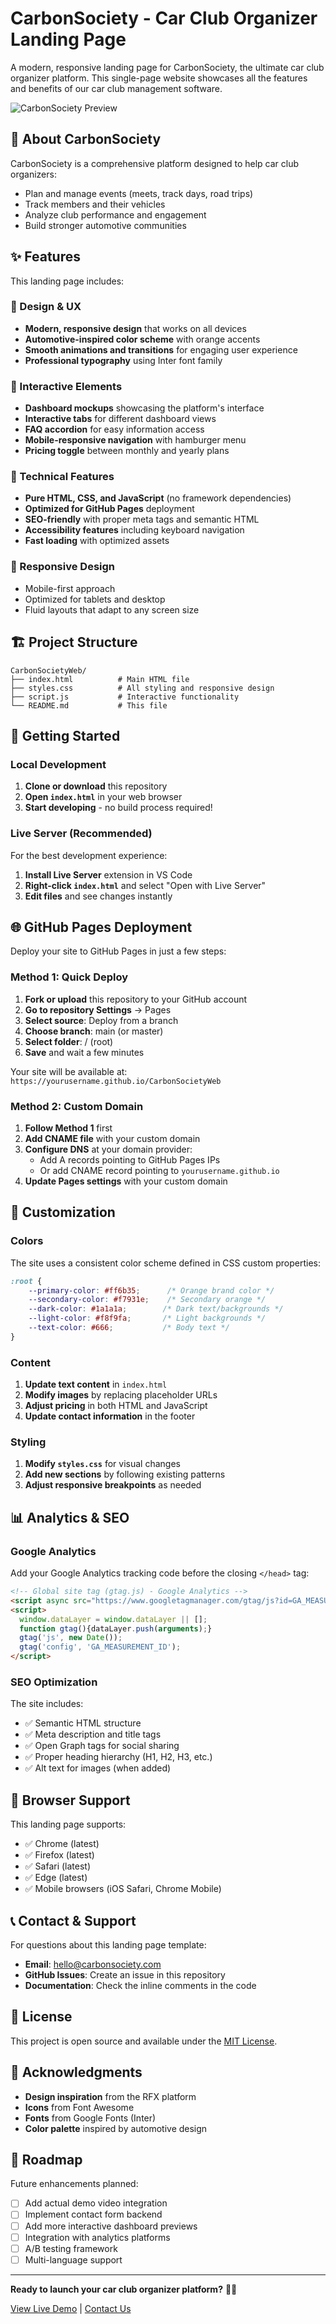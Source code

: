# CarbonSociety - Car Club Organizer Landing Page

A modern, responsive landing page for CarbonSociety, the ultimate car club organizer platform. This single-page website showcases all the features and benefits of our car club management software.

![CarbonSociety Preview](https://via.placeholder.com/1200x600/ff6b35/ffffff?text=CarbonSociety+Landing+Page)

## 🚗 About CarbonSociety

CarbonSociety is a comprehensive platform designed to help car club organizers:

- Plan and manage events (meets, track days, road trips)
- Track members and their vehicles
- Analyze club performance and engagement
- Build stronger automotive communities

## ✨ Features

This landing page includes:

### 🎨 Design & UX
- **Modern, responsive design** that works on all devices
- **Automotive-inspired color scheme** with orange accents
- **Smooth animations and transitions** for engaging user experience
- **Professional typography** using Inter font family

### 📱 Interactive Elements
- **Dashboard mockups** showcasing the platform's interface
- **Interactive tabs** for different dashboard views
- **FAQ accordion** for easy information access
- **Mobile-responsive navigation** with hamburger menu
- **Pricing toggle** between monthly and yearly plans

### 🔧 Technical Features
- **Pure HTML, CSS, and JavaScript** (no framework dependencies)
- **Optimized for GitHub Pages** deployment
- **SEO-friendly** with proper meta tags and semantic HTML
- **Accessibility features** including keyboard navigation
- **Fast loading** with optimized assets

### 📱 Responsive Design
- Mobile-first approach
- Optimized for tablets and desktop
- Fluid layouts that adapt to any screen size

## 🏗️ Project Structure

```
CarbonSocietyWeb/
├── index.html          # Main HTML file
├── styles.css          # All styling and responsive design
├── script.js           # Interactive functionality
└── README.md           # This file
```

## 🚀 Getting Started

### Local Development

1. **Clone or download** this repository
2. **Open `index.html`** in your web browser
3. **Start developing** - no build process required!

### Live Server (Recommended)

For the best development experience:

1. **Install Live Server** extension in VS Code
2. **Right-click `index.html`** and select "Open with Live Server"
3. **Edit files** and see changes instantly

## 🌐 GitHub Pages Deployment

Deploy your site to GitHub Pages in just a few steps:

### Method 1: Quick Deploy

1. **Fork or upload** this repository to your GitHub account
2. **Go to repository Settings** → Pages
3. **Select source**: Deploy from a branch
4. **Choose branch**: main (or master)
5. **Select folder**: / (root)
6. **Save** and wait a few minutes

Your site will be available at: `https://yourusername.github.io/CarbonSocietyWeb`

### Method 2: Custom Domain

1. **Follow Method 1** first
2. **Add CNAME file** with your custom domain
3. **Configure DNS** at your domain provider:
   - Add A records pointing to GitHub Pages IPs
   - Or add CNAME record pointing to `yourusername.github.io`
4. **Update Pages settings** with your custom domain

## 🎨 Customization

### Colors

The site uses a consistent color scheme defined in CSS custom properties:

```css
:root {
    --primary-color: #ff6b35;      /* Orange brand color */
    --secondary-color: #f7931e;    /* Secondary orange */
    --dark-color: #1a1a1a;        /* Dark text/backgrounds */
    --light-color: #f8f9fa;       /* Light backgrounds */
    --text-color: #666;           /* Body text */
}
```

### Content

1. **Update text content** in `index.html`
2. **Modify images** by replacing placeholder URLs
3. **Adjust pricing** in both HTML and JavaScript
4. **Update contact information** in the footer

### Styling

1. **Modify `styles.css`** for visual changes
2. **Add new sections** by following existing patterns
3. **Adjust responsive breakpoints** as needed

## 📊 Analytics & SEO

### Google Analytics

Add your Google Analytics tracking code before the closing `</head>` tag:

```html
<!-- Global site tag (gtag.js) - Google Analytics -->
<script async src="https://www.googletagmanager.com/gtag/js?id=GA_MEASUREMENT_ID"></script>
<script>
  window.dataLayer = window.dataLayer || [];
  function gtag(){dataLayer.push(arguments);}
  gtag('js', new Date());
  gtag('config', 'GA_MEASUREMENT_ID');
</script>
```

### SEO Optimization

The site includes:
- ✅ Semantic HTML structure
- ✅ Meta description and title tags
- ✅ Open Graph tags for social sharing
- ✅ Proper heading hierarchy (H1, H2, H3, etc.)
- ✅ Alt text for images (when added)

## 🔧 Browser Support

This landing page supports:

- ✅ Chrome (latest)
- ✅ Firefox (latest)
- ✅ Safari (latest)
- ✅ Edge (latest)
- ✅ Mobile browsers (iOS Safari, Chrome Mobile)

## 📞 Contact & Support

For questions about this landing page template:

- **Email**: hello@carbonsociety.com
- **GitHub Issues**: Create an issue in this repository
- **Documentation**: Check the inline comments in the code

## 📝 License

This project is open source and available under the [MIT License](LICENSE).

## 🙏 Acknowledgments

- **Design inspiration** from the RFX platform
- **Icons** from Font Awesome
- **Fonts** from Google Fonts (Inter)
- **Color palette** inspired by automotive design

## 🚧 Roadmap

Future enhancements planned:

- [ ] Add actual demo video integration
- [ ] Implement contact form backend
- [ ] Add more interactive dashboard previews
- [ ] Integration with analytics platforms
- [ ] A/B testing framework
- [ ] Multi-language support

---

**Ready to launch your car club organizer platform?** 🚗💨

[View Live Demo](https://yourusername.github.io/CarbonSocietyWeb) | [Contact Us](mailto:hello@carbonsociety.com) 